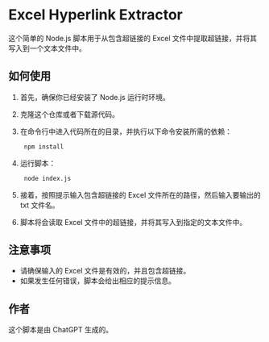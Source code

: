 # Excel Hyperlink Extractor

这个简单的 Node.js 脚本用于从包含超链接的 Excel 文件中提取超链接，并将其写入到一个文本文件中。

## 如何使用

1. 首先，确保你已经安装了 Node.js 运行时环境。

2. 克隆这个仓库或者下载源代码。

3. 在命令行中进入代码所在的目录，并执行以下命令安装所需的依赖：

   ```bash
    npm install
   ```

4. 运行脚本：

   ```bash
    node index.js
   ```

5. 接着，按照提示输入包含超链接的 Excel 文件所在的路径，然后输入要输出的 txt 文件名。

6. 脚本将会读取 Excel 文件中的超链接，并将其写入到指定的文本文件中。

## 注意事项

- 请确保输入的 Excel 文件是有效的，并且包含超链接。
- 如果发生任何错误，脚本会给出相应的提示信息。

## 作者

这个脚本是由 ChatGPT 生成的。

